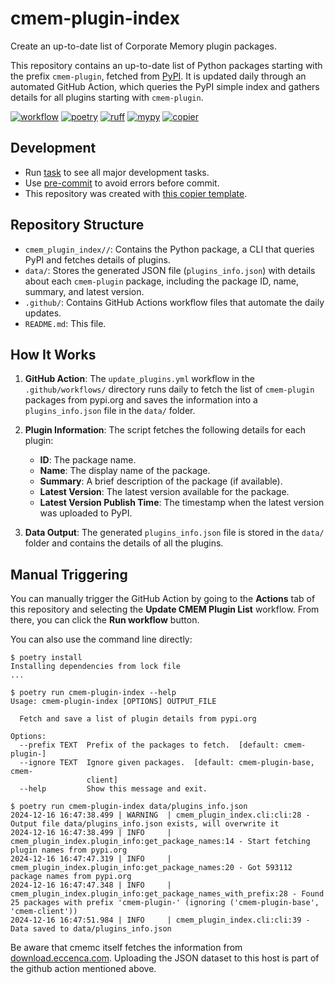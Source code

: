 # cmem-plugin-index

Create an up-to-date list of Corporate Memory plugin packages.

This repository contains an up-to-date list of Python packages starting with the prefix `cmem-plugin`, fetched from [PyPI](https://pypi.org).
It is updated daily through an automated GitHub Action, which queries the PyPI simple index and gathers details for all plugins starting with `cmem-plugin`.

[![workflow](https://github.com/eccenca/cmem-plugin-index/actions/workflows/check.yml/badge.svg)](https://github.com/eccenca/cmem-plugin-index/actions)
[![poetry][poetry-shield]][poetry-link] [![ruff][ruff-shield]][ruff-link] [![mypy][mypy-shield]][mypy-link] [![copier][copier-shield]][copier]

## Development

- Run [task](https://taskfile.dev/) to see all major development tasks.
- Use [pre-commit](https://pre-commit.com/) to avoid errors before commit.
- This repository was created with [this copier template](https://github.com/eccenca/cmem-plugin-template).

## Repository Structure

- `cmem_plugin_index//`: Contains the Python package, a CLI that queries PyPI and fetches details of plugins.
- `data/`: Stores the generated JSON file (`plugins_info.json`) with details about each `cmem-plugin` package, including the package ID, name, summary, and latest version.
- `.github/`: Contains GitHub Actions workflow files that automate the daily updates.
- `README.md`: This file.

## How It Works

1. **GitHub Action**: The `update_plugins.yml` workflow in the `.github/workflows/` directory runs daily to fetch the list of `cmem-plugin` packages from pypi.org and saves the information into a `plugins_info.json` file in the `data/` folder.

2. **Plugin Information**: The script fetches the following details for each plugin:
   - **ID**: The package name.
   - **Name**: The display name of the package.
   - **Summary**: A brief description of the package (if available).
   - **Latest Version**: The latest version available for the package.
   - **Latest Version Publish Time**: The timestamp when the latest version was uploaded to PyPI.

3. **Data Output**: The generated `plugins_info.json` file is stored in the `data/` folder and contains the details of all the plugins.

## Manual Triggering

You can manually trigger the GitHub Action by going to the **Actions** tab of this repository and selecting the **Update CMEM Plugin List** workflow. From there, you can click the **Run workflow** button.

You can also use the command line directly:

```
$ poetry install
Installing dependencies from lock file
...

$ poetry run cmem-plugin-index --help
Usage: cmem-plugin-index [OPTIONS] OUTPUT_FILE

  Fetch and save a list of plugin details from pypi.org

Options:
  --prefix TEXT  Prefix of the packages to fetch.  [default: cmem-plugin-]
  --ignore TEXT  Ignore given packages.  [default: cmem-plugin-base, cmem-
                 client]
  --help         Show this message and exit.

$ poetry run cmem-plugin-index data/plugins_info.json
2024-12-16 16:47:38.499 | WARNING  | cmem_plugin_index.cli:cli:28 - Output file data/plugins_info.json exists, will overwrite it
2024-12-16 16:47:38.499 | INFO     | cmem_plugin_index.plugin_info:get_package_names:14 - Start fetching plugin names from pypi.org
2024-12-16 16:47:47.319 | INFO     | cmem_plugin_index.plugin_info:get_package_names:20 - Got 593112 package names from pypi.org
2024-12-16 16:47:47.348 | INFO     | cmem_plugin_index.plugin_info:get_package_names_with_prefix:28 - Found 25 packages with prefix 'cmem-plugin-' (ignoring ('cmem-plugin-base', 'cmem-client'))
2024-12-16 16:47:51.984 | INFO     | cmem_plugin_index.cli:cli:39 - Data saved to data/plugins_info.json
```

Be aware that cmemc itself fetches the information from [download.eccenca.com](https://download.eccenca.com/cmem-plugin-index/cmem-plugin-index.json).
Uploading the JSON dataset to this host is part of the github action mentioned above.


[poetry-link]: https://python-poetry.org/
[poetry-shield]: https://img.shields.io/endpoint?url=https://python-poetry.org/badge/v0.json
[ruff-link]: https://docs.astral.sh/ruff/
[ruff-shield]: https://img.shields.io/endpoint?url=https://raw.githubusercontent.com/astral-sh/ruff/main/assets/badge/v2.json&label=Code%20Style
[mypy-link]: https://mypy-lang.org/
[mypy-shield]: https://www.mypy-lang.org/static/mypy_badge.svg
[copier]: https://copier.readthedocs.io/
[copier-shield]: https://img.shields.io/endpoint?url=https://raw.githubusercontent.com/copier-org/copier/master/img/badge/badge-grayscale-inverted-border-purple.json

